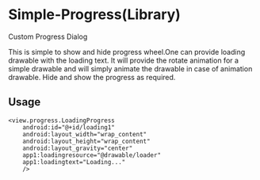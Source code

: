 Simple-Progress(Library)
===============

 Custom Progress Dialog

 This is simple to show and hide progress wheel.One can provide loading drawable with the loading text.
 It will provide the rotate animation for a simple drawable and will simply animate the drawable in case of animation drawable.
 Hide and show the progress as required.



Usage
-----
 
    <view.progress.LoadingProgress
        android:id="@+id/loading1"
        android:layout_width="wrap_content"
        android:layout_height="wrap_content"
        android:layout_gravity="center"
        app1:loadingresource="@drawable/loader"
        app1:loadingtext="Loading..." 
        />
